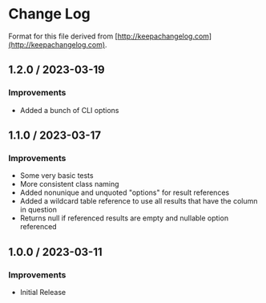 # Change Log

Format for this file derived from [http://keepachangelog.com](http://keepachangelog.com).

## 1.2.0 / 2023-03-19

### Improvements

* Added a bunch of CLI options

## 1.1.0 / 2023-03-17

### Improvements

* Some very basic tests
* More consistent class naming
* Added nonunique and unquoted "options" for result references
* Added a wildcard table reference to use all results that have the column in question
* Returns null if referenced results are empty and nullable option referenced

## 1.0.0 / 2023-03-11

### Improvements

* Initial Release
